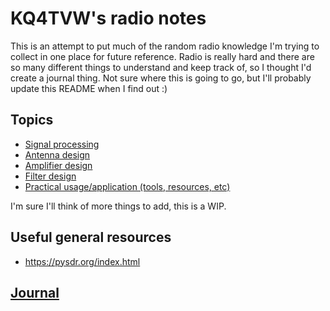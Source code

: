 # KQ4TVW's radio notes
This is an attempt to put much of the random radio knowledge I'm trying to collect in one place for future reference. Radio is really hard and there are so many different things to understand and keep track of, so I thought I'd create a journal thing. Not sure where this is going to go, but I'll probably update this README when I find out :)

## Topics
- [Signal processing](dsp/)
- [Antenna design](antenna/)
- [Amplifier design](amplifier/)
- [Filter design](filter/)
- [Practical usage/application (tools, resources, etc)](application/)

I'm sure I'll think of more things to add, this is a WIP.

## Useful general resources
- https://pysdr.org/index.html

## [Journal](journal/)